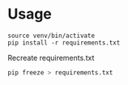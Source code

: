 # Usage 

```
source venv/bin/activate
pip install -r requirements.txt
```

Recreate requirements.txt

```bash
pip freeze > requirements.txt
```